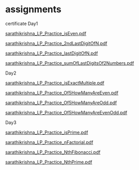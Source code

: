 # assignments
certificate
Day1

[sarathikrishna_LP_Practice_isEven.pdf](https://github.com/sarathikrishna/assignments/files/12010928/sarathikrishna_LP_Practice_isEven.pdf)

[sarathikrishna_LP_Practice_2ndLastDigitOfN.pdf](https://github.com/sarathikrishna/assignments/files/12011361/sarathikrishna_LP_Practice_2ndLastDigitOfN.pdf)

[sarathikrishna_LP_Practice_lastDigitOfN.pdf](https://github.com/sarathikrishna/assignments/files/12011363/sarathikrishna_LP_Practice_lastDigitOfN.pdf)

[sarathikrishna_LP_Practice_sumOfLastDigitsOf2Numbers.pdf](https://github.com/sarathikrishna/assignments/files/12011365/sarathikrishna_LP_Practice_sumOfLastDigitsOf2Numbers.pdf)

Day2


[sarathikrishna_LP_Practice_isExactMultiple.pdf](https://github.com/sarathikrishna/assignments/files/12023585/sarathikrishna_LP_Practice_isExactMultiple.pdf)

[sarathikrishna_LP_Practice_Of5HowManyAreEven.pdf](https://github.com/sarathikrishna/assignments/files/12023587/sarathikrishna_LP_Practice_Of5HowManyAreEven.pdf)

[sarathikrishna_LP_Practice_Of5HowManyAreOdd.pdf](https://github.com/sarathikrishna/assignments/files/12023588/sarathikrishna_LP_Practice_Of5HowManyAreOdd.pdf)

[sarathikrishna_LP_Practice_Of5HowManyAreEvenOdd.pdf](https://github.com/sarathikrishna/assignments/files/12023590/sarathikrishna_LP_Practice_Of5HowManyAreEvenOdd.pdf)

 Day3

[sarathikrishna_LP_Practice_isPrime.pdf](https://github.com/sarathikrishna/assignments/files/12023810/sarathikrishna_LP_Practice_isPrime.pdf)

[sarathikrishna_LP_Practice_nFactorial.pdf](https://github.com/sarathikrishna/assignments/files/12023811/sarathikrishna_LP_Practice_nFactorial.pdf)

[sarathikrishna_LP_Practice_NthFibonacci.pdf](https://github.com/sarathikrishna/assignments/files/12023813/sarathikrishna_LP_Practice_NthFibonacci.pdf)

[sarathikrishna_LP_Practice_NthPrime.pdf](https://github.com/sarathikrishna/assignments/files/12023816/sarathikrishna_LP_Practice_NthPrime.pdf)
